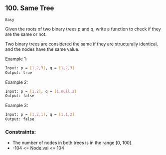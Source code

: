 ## 100. Same Tree
`Easy`

Given the roots of two binary trees p and q, write a function to check if they are the same or not.

Two binary trees are considered the same if they are structurally identical, and the nodes have the same value.

 

Example 1:
```sh
Input: p = [1,2,3], q = [1,2,3]
Output: true
```

Example 2:
```sh
Input: p = [1,2], q = [1,null,2]
Output: false
```

Example 3:
```sh
Input: p = [1,2,1], q = [1,1,2]
Output: false
```

### Constraints:

- The number of nodes in both trees is in the range [0, 100].
- -104 <= Node.val <= 104
